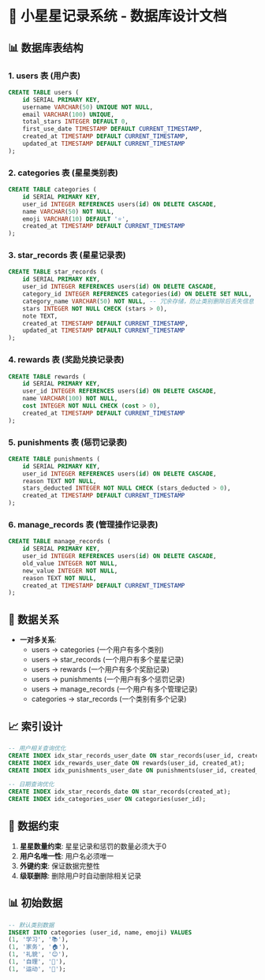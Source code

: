 # 🌟 小星星记录系统 - 数据库设计文档

## 📊 数据库表结构

### 1. users 表 (用户表)
```sql
CREATE TABLE users (
    id SERIAL PRIMARY KEY,
    username VARCHAR(50) UNIQUE NOT NULL,
    email VARCHAR(100) UNIQUE,
    total_stars INTEGER DEFAULT 0,
    first_use_date TIMESTAMP DEFAULT CURRENT_TIMESTAMP,
    created_at TIMESTAMP DEFAULT CURRENT_TIMESTAMP,
    updated_at TIMESTAMP DEFAULT CURRENT_TIMESTAMP
);
```

### 2. categories 表 (星星类别表)
```sql
CREATE TABLE categories (
    id SERIAL PRIMARY KEY,
    user_id INTEGER REFERENCES users(id) ON DELETE CASCADE,
    name VARCHAR(50) NOT NULL,
    emoji VARCHAR(10) DEFAULT '⭐',
    created_at TIMESTAMP DEFAULT CURRENT_TIMESTAMP
);
```

### 3. star_records 表 (星星记录表)
```sql
CREATE TABLE star_records (
    id SERIAL PRIMARY KEY,
    user_id INTEGER REFERENCES users(id) ON DELETE CASCADE,
    category_id INTEGER REFERENCES categories(id) ON DELETE SET NULL,
    category_name VARCHAR(50) NOT NULL, -- 冗余存储，防止类别删除后丢失信息
    stars INTEGER NOT NULL CHECK (stars > 0),
    note TEXT,
    created_at TIMESTAMP DEFAULT CURRENT_TIMESTAMP,
    updated_at TIMESTAMP DEFAULT CURRENT_TIMESTAMP
);
```

### 4. rewards 表 (奖励兑换记录表)
```sql
CREATE TABLE rewards (
    id SERIAL PRIMARY KEY,
    user_id INTEGER REFERENCES users(id) ON DELETE CASCADE,
    name VARCHAR(100) NOT NULL,
    cost INTEGER NOT NULL CHECK (cost > 0),
    created_at TIMESTAMP DEFAULT CURRENT_TIMESTAMP
);
```

### 5. punishments 表 (惩罚记录表)
```sql
CREATE TABLE punishments (
    id SERIAL PRIMARY KEY,
    user_id INTEGER REFERENCES users(id) ON DELETE CASCADE,
    reason TEXT NOT NULL,
    stars_deducted INTEGER NOT NULL CHECK (stars_deducted > 0),
    created_at TIMESTAMP DEFAULT CURRENT_TIMESTAMP
);
```

### 6. manage_records 表 (管理操作记录表)
```sql
CREATE TABLE manage_records (
    id SERIAL PRIMARY KEY,
    user_id INTEGER REFERENCES users(id) ON DELETE CASCADE,
    old_value INTEGER NOT NULL,
    new_value INTEGER NOT NULL,
    reason TEXT NOT NULL,
    created_at TIMESTAMP DEFAULT CURRENT_TIMESTAMP
);
```

## 🔗 数据关系

- **一对多关系**:
  - users → categories (一个用户有多个类别)
  - users → star_records (一个用户有多个星星记录)
  - users → rewards (一个用户有多个奖励记录)
  - users → punishments (一个用户有多个惩罚记录)
  - users → manage_records (一个用户有多个管理记录)
  - categories → star_records (一个类别有多个记录)

## 📈 索引设计

```sql
-- 用户相关查询优化
CREATE INDEX idx_star_records_user_date ON star_records(user_id, created_at);
CREATE INDEX idx_rewards_user_date ON rewards(user_id, created_at);
CREATE INDEX idx_punishments_user_date ON punishments(user_id, created_at);

-- 日期查询优化
CREATE INDEX idx_star_records_date ON star_records(created_at);
CREATE INDEX idx_categories_user ON categories(user_id);
```

## 🎯 数据约束

1. **星星数量约束**: 星星记录和惩罚的数量必须大于0
2. **用户名唯一性**: 用户名必须唯一
3. **外键约束**: 保证数据完整性
4. **级联删除**: 删除用户时自动删除相关记录

## 📊 初始数据

```sql
-- 默认类别数据
INSERT INTO categories (user_id, name, emoji) VALUES 
(1, '学习', '📚'),
(1, '家务', '🏠'),
(1, '礼貌', '😊'),
(1, '自理', '👕'),
(1, '运动', '🏃');
```
